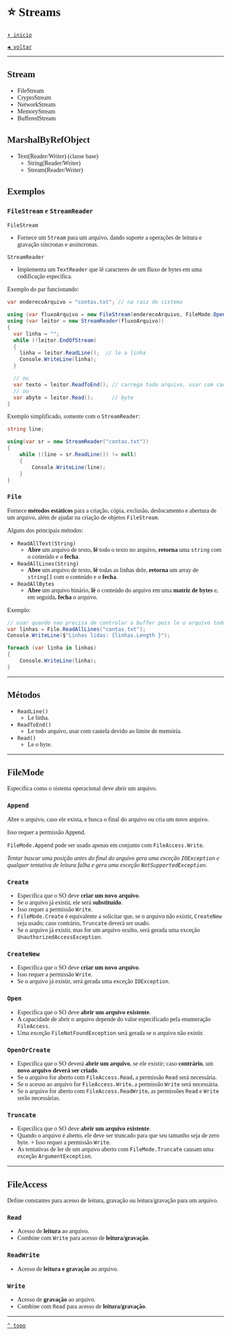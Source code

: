 <font face="Calibri">

# ⭐ Streams

[`⬆️ inicio`](../../Readme.md)

[`◀️ voltar`](../Readme.md)

---

## Stream

+ FileStream
+ CryptoStream
+ NetworkStream
+ MemoryStream
+ BufferedStream

## MarshalByRefObject

+ Text(Reader/Writer) (classe base)
  + String(Reader/Writer)
  + Stream(Reader/Writer)

## Exemplos

### `FileStream` e `StreamReader`

`FileStream`

+ Fornece um `Stream` para um arquivo, dando suporte a operações de leitura e gravação síncronas e assíncronas.

`StreamReader`

+ Implementa um `TextReader` que lê caracteres de um fluxo de bytes em uma codificação específica.

Exemplo do par funcionando:
```csharp
var enderecoArquivo = "contas.txt"; // na raiz do sistema

using (var fluxoArquivo = new FileStream(enderecoArquivo, FileMode.Open))
using (var leitor = new StreamReader(fluxoArquivo)) 
{ 
  var linha = "";
  while (!leitor.EndOfStream)
  {
    linha = leitor.ReadLine();  // le a linha
    Console.WriteLine(linha);
  }

  // ou
  var texto = leitor.ReadToEnd(); // carrega todo arquivo, usar com cautela devido ao limite de memória
  // ou
  var abyte = leitor.Read();      // byte                
}
```

Exemplo simplificado, somente com o `StreamReader`:

```csharp
string line;

using(var sr = new StreamReader("contas.txt"))
{
    while ((line = sr.ReadLine()) != null)
    {
        Console.WriteLine(line);
    }
}
```

### `File`

Fornece **métodos estáticos** para a criação, cópia, exclusão, deslocamento e abertura de um arquivo, além de ajudar na criação de objetos `FileStream`.

Alguns dos principais métodos:

+ `ReadAllText(String)`
  + **Abre** um arquivo de texto, **lê** todo o texto no arquivo, **retorna** uma `string` com o conteúdo e o **fecha**.
+ `ReadAllLines(String)`
  + **Abre** um arquivo de texto, **lê** todas as linhas dele, **retorna** um array de `string[]` com o conteúdo e o **fecha**.
+ `ReadAllBytes`
  + **Abre** um arquivo binário, **lê** o conteúdo do arquivo em uma **matriz de bytes** e, em seguida, **fecha** o arquivo.

Exemplo:
```csharp
// usar quando nao precisa de controlar o buffer pois le o arquivo todo de uma vez
var linhas = File.ReadAllLines("contas.txt");
Console.WriteLine($"Linhas lidas: {linhas.Length }");

foreach (var linha in linhas)
{
    Console.WriteLine(linha);
}
```

---

## Métodos

+ `ReadLine()`
  + Le linha.
+ `ReadToEnd()`
  + Le todo arquivo, usar com cautela devido ao limite de memória.
+ `Read()`
  + Le o byte.

---

## FileMode

Especifica como o sistema operacional deve abrir um arquivo.

### `Append`

Abre o arquivo, caso ele exista, e busca o final do arquivo ou cria um novo arquivo.

Isso requer a permissão Append.

`FileMode.Append` pode ser usado apenas em conjunto com `FileAccess.Write`. 

*Tentar buscar uma posição antes do final do arquivo gera uma exceção `IOException` e qualquer tentativa de leitura falha e gera uma exceção `NotSupportedException`.*

### `Create`

+ Especifica que o SO deve **criar um novo arquivo**.
+ Se o arquivo já existir, ele será **substituído**.
+ Isso requer a permissão `Write`.
+ `FileMode.Create` é equivalente a solicitar que, se o arquivo não existir, `CreateNew` seja usado; caso contrário, `Truncate` deverá ser usado.
+ Se o arquivo já existir, mas for um arquivo oculto, será gerada uma exceção `UnauthorizedAccessException`.

### `CreateNew`

+ Especifica que o SO deve **criar um novo arquivo**.
+ Isso requer a permissão `Write`.
+ Se o arquivo já existir, será gerada uma exceção `IOException`.

### `Open`

+ Especifica que o SO deve **abrir um arquivo existente**.
+ A capacidade de abrir o arquivo depende do valor especificado pela enumeração `FileAccess`.
+ Uma exceção `FileNotFoundException` será gerada se o arquivo não existir.

### `OpenOrCreate`

+ Especifica que o SO deverá **abrir um arquivo**, se ele existir; caso **contrário**, um **novo arquivo deverá ser criado**.
+ Se o arquivo for aberto com `FileAccess.Read`, a permissão `Read` será necessária.
+ Se o acesso ao arquivo for `FileAccess.Write`, a permissão `Write` será necessária.
+ Se o arquivo for aberto com `FileAccess.ReadWrite`, as permissões `Read` e `Write` serão necessárias.

### `Truncate`

+ Especifica que o SO deve **abrir um arquivo existente**.
+ Quando o arquivo é aberto, ele deve ser truncado para que seu tamanho seja de zero byte. + Isso requer a permissão `Write`.
+ As tentativas de ler de um arquivo aberto com `FileMode.Truncate` causam uma exceção `ArgumentException`.

---

## FileAccess

Define constantes para acesso de leitura, gravação ou leitura/gravação para um arquivo.

### `Read`

+ Acesso de **leitura** ao arquivo.
+ Combine com `Write` para acesso de **leitura/gravação**.

### `ReadWrite`

+ Acesso de **leitura e gravação** ao arquivo.

### `Write`

+ Acesso de **gravação** ao arquivo.
+ Combine com `Read` para acesso de **leitura/gravação**.

---

[`^ topo`](#⭐-streams)
</font>
